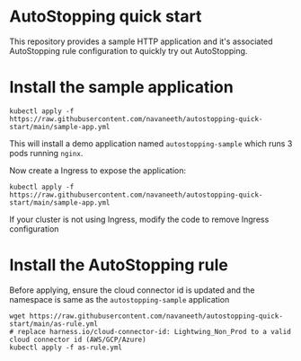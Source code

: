 # AutoStopping quick start

This repository provides a sample HTTP application and it's associated AutoStopping rule configuration to quickly try out AutoStopping. 

# Install the sample application

```
kubectl apply -f https://raw.githubusercontent.com/navaneeth/autostopping-quick-start/main/sample-app.yml
```

This will install a demo application named `autostopping-sample` which runs 3 pods running `nginx`. 

Now create a Ingress to expose the application:

```
kubectl apply -f https://raw.githubusercontent.com/navaneeth/autostopping-quick-start/main/sample-app.yml
```

If your cluster is not using Ingress, modify the code to remove Ingress configuration

# Install the AutoStopping rule

Before applying, ensure the cloud connector id is updated and the namespace is same as the `autostopping-sample` application

```
wget https://raw.githubusercontent.com/navaneeth/autostopping-quick-start/main/as-rule.yml
# replace harness.io/cloud-connector-id: Lightwing_Non_Prod to a valid cloud connector id (AWS/GCP/Azure)
kubectl apply -f as-rule.yml
```
